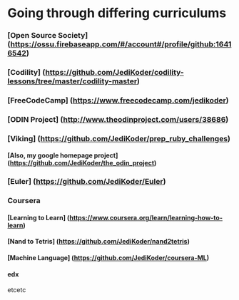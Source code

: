 # **Going through differing curriculums**

### [Open Source Society] (https://ossu.firebaseapp.com/#/account#/profile/github:16416542)
### [Codility] (https://github.com/JediKoder/codility-lessons/tree/master/codility-master)
### [FreeCodeCamp] (https://www.freecodecamp.com/jedikoder)
### [ODIN Project] (http://www.theodinproject.com/users/38686) 
### [Viking] (https://github.com/JediKoder/prep_ruby_challenges)
#### [Also, my google homepage project] (https://github.com/JediKoder/the_odin_project)
### [Euler] (https://github.com/JediKoder/Euler)
### Coursera
#### [Learning to Learn] (https://www.coursera.org/learn/learning-how-to-learn)
#### [Nand to Tetris] (https://github.com/JediKoder/nand2tetris)
#### [Machine Language] (https://github.com/JediKoder/coursera-ML)
#### edx
etcetc
